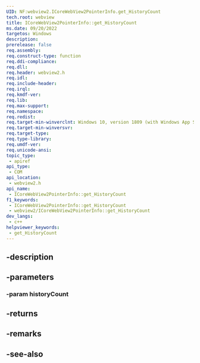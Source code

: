 ```yaml
---
UID: NF:webview2.ICoreWebView2PointerInfo.get_HistoryCount
tech.root: webview
title: ICoreWebView2PointerInfo::get_HistoryCount
ms.date: 09/20/2022
targetos: Windows
description: 
prerelease: false
req.assembly: 
req.construct-type: function
req.ddi-compliance: 
req.dll: 
req.header: webview2.h
req.idl: 
req.include-header: 
req.irql: 
req.kmdf-ver: 
req.lib: 
req.max-support: 
req.namespace: 
req.redist: 
req.target-min-winverclnt: Windows 10, version 1809 (with Windows App SDK 1.1 or later)
req.target-min-winversvr: 
req.target-type: 
req.type-library: 
req.umdf-ver: 
req.unicode-ansi: 
topic_type:
 - apiref
api_type:
 - COM
api_location:
 - webview2.h
api_name:
 - ICoreWebView2PointerInfo::get_HistoryCount
f1_keywords:
 - ICoreWebView2PointerInfo::get_HistoryCount
 - webview2/ICoreWebView2PointerInfo::get_HistoryCount
dev_langs:
 - c++
helpviewer_keywords:
 - get_HistoryCount
---
```


## -description

## -parameters

### -param historyCount

## -returns

## -remarks

## -see-also

